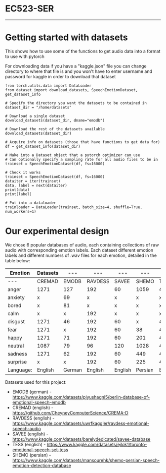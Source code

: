 # EC523-SER

---

# Getting started with datasets

This shows how to use some of the functions to get audio data into a format to use with pytorch

For downloading data if you have a "kaggle.json" file you can change directory to where that file is and you won't have to enter username and password for kaggle in order to download that dataset
```
from torch.utils.data import DataLoader
from dataset import download_datasets, SpeechEmotionDataset, get_dataset_info

# Specify the directory you want the datasets to be contained in
dataset_dir = "/home/datasets"

# Download a single dataset
download_datasets(dataset_dir, dname="emodb")

# Download the rest of the datasets available
download_datasets(dataset_dir)

# Acquire info on datasets (those that have functions to get data for)
df = get_dataset_info(dataset_dir)

# Make into a Dataset object that a pytorch optimizer can use
# Can optionally specify a sampling rate for all audio files to be in
trainset = SpeechEmotionDataset(df, fs=16000)

# Check it works
trainset = SpeechEmotionDataset(df, fs=16000)
dataiter = iter(trainset)
data, label = next(dataiter)
print(data)
print(label)

# Put into a dataloader
trainloader = DataLoader(trainset, batch_size=4, shuffle=True, num_workers=1)
```

# Our experimental design

We chose 6 popular databases of audio, each containing collections of raw audio with corresponding emotion labels.  Each dataset different emotion labels and different numbers of .wav files for each emotion, detailed in the table below:

| Emotion | Datasets | --- | --- | --- | --- | --- |
| --- | --- | --- | --- | --- | --- | --- |
| --- | CREMAD | EMODB | RAVDESS | SAVEE | SHEMO | TESS |
| anger | 1271 | 127 | 192 | 60 | 1059 | 400 |
| anxiety | x | 69 | x | x | x | x |
| bored | x | 81 | x | x | x | x |
| calm | x | x | 192 | x | x | x |
| disgust | 1271 | 46 | 192 | 60 | x | 400 |
| fear | 1271 | x | 192 | 60 | 38 | 400 |
| happy | 1271 | 71 | 192 | 60 | 201 | 400 |
| neutral | 1087 | 79 | 96 | 120 | 1028 | 400 |
| sadness | 1271 | 62 | 192 | 60 | 449 | 400 |
| surprise | x | x | 192 | 60 | 225 | 400 |
| Language: | English | German | English | English | Persian | English |

Datasets used for this project:
* EMODB (german) - https://www.kaggle.com/datasets/piyushagni5/berlin-database-of-emotional-speech-emodb
* CREMAD (english) - https://github.com/CheyneyComputerScience/CREMA-D
* RAVDESS (english) - https://www.kaggle.com/datasets/uwrfkaggler/ravdess-emotional-speech-audio
* SAVEE (english) - https://www.kaggle.com/datasets/barelydedicated/savee-database
* TESS (english) - https://www.kaggle.com/datasets/ejlok1/toronto-emotional-speech-set-tess
* SHEMO (persian) - https://www.kaggle.com/datasets/mansourehk/shemo-persian-speech-emotion-detection-database
